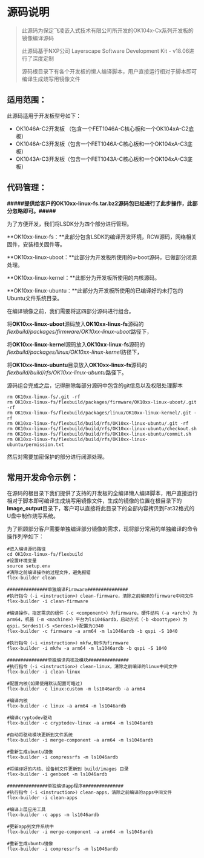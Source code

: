 # 源码说明

> 此源码为保定飞凌嵌入式技术有限公司所开发的OK104x-Cx系列开发板的镜像编译源码
>
> 此源码基于NXP公司 Layerscape Software Development Kit - v18.06进行了深度定制
>
> 源码根目录下有各个开发板的懒人编译脚本，用户直接运行相对于脚本即可编译生成烧写用镜像文件



## 适用范围：

此源码适用于开发板型号如下：

- OK1046A-C2开发板 （包含一个FET1046A-C核心板和一个OK104xA-C2底板）
- OK1046A-C3开发板（包含一个FET1046A-C核心板和一个OK104xA-C3底板）
- OK1043A-C3开发板（包含一个FET1043A-C核心板和一个OK104xA-C3底板）



## 代码管理：

**#####提供给客户的OK10xx-linux-fs.tar.bz2源码包已经进行了此步操作，此部分忽略即可。#####**



为了方便开发，我们将LSDK分为四个部分进行管理。

**OK10xx-linux-fs：**此部分包含LSDK的编译开发环境，RCW源码，网络相关固件，安装相关固件等。

**OK10xx-linux-uboot：**此部分为开发板所使用的u-boot源码，已做部分闭源处理。

**OK10xx-linux-kernel：**此部分为开发板所使用的内核源码。

**OK10xx-linux-ubuntu：**此部分为开发板所使用的已编译好的未打包的Ubuntu文件系统目录。



在编译镜像之前，我们需要将这四部分源码进行组合。

将**OK10xx-linux-uboot**源码放入**OK10xx-linux-fs**源码的*flexbuild/packages/firmware/OK10xx-linux-uboot*路径下，

将**OK10xx-linux-kernel**源码放入**OK10xx-linux-fs**源码的*flexbuild/packages/linux/OK10xx-linux-kernel*路径下，

将**OK10xx-linux-ubuntu**目录放入**OK10xx-linux-fs**源码的*flexbuild/build/rfs/OK10xx-linux-ubuntu*路径下。



源码组合完成之后，记得删除每部分源码中包含的git信息以及权限处理脚本

```
rm OK10xx-linux-fs/.git -rf
rm OK10xx-linux-fs/flexbuild/packages/firmware/OK10xx-linux-uboot/.git -rf
rm OK10xx-linux-fs/flexbuild/packages/linux/OK10xx-linux-kernel/.git -rf
rm OK10xx-linux-fs/flexbuild/build/rfs/OK10xx-linux-ubuntu/.git -rf
rm OK10xx-linux-fs/flexbuild/build/rfs/OK10xx-linux-ubuntu/checkout.sh
rm OK10xx-linux-fs/flexbuild/build/rfs/OK10xx-linux-ubuntu/commit.sh
rm OK10xx-linux-fs/flexbuild/build/rfs/OK10xx-linux-ubuntu/permission.txt
```

然后对需要加密保护的部分进行闭源处理。



## 常用开发命令示例：

在源码的根目录下我们提供了支持的开发板的全编译懒人编译脚本，用户直接运行相对于脚本即可编译生成烧写用镜像文件，生成的镜像的位置在根目录下的**Image_output**目录下，客户可以直接将此目录下的全部内容拷贝到Fat32格式的U盘中制作烧写系统。

为了照顾部分客户需要单独编译部分镜像的需求，现将部分常用的单独编译的命令操作列举如下：

```shell
#进入编译源码路径
cd OK10xx-linux-fs/flexbuild
#设置环境变量
source setup.env
#清除之前编译操作的过程文件，避免报错
flex-builder clean

###############单独编译Firmware###############
#执行指令（-i <instruction>）clean-firmware，清除之前编译的firmware中间文件
flex-builder -i clean-firmware

#编译操作，指定需求的组件（-c <component>）为firmware，硬件结构（-a <arch>）为arm64，机器（-m <machine>）平台为ls1046ardb，启动方式（-b <boottype>）为qspi，Serdes1(-S <Serdes1>)配置为1040
flex-builder -c firmware -a arm64 -m ls1046ardb -b qspi -S 1040

#执行指令（-i <instruction>）mkfw,制作为firmware
flex-builder -i mkfw -a arm64 -m ls1046ardb -b qspi -S 1040

###############单独编译内核及模块###############
#执行指令（-i <instruction>）clean-linux，清除之前编译的linux中间文件
flex-builder -i clean-linux

#配置内核(如果使用默认配置可略过)
flex-builder -c linux:custom -m ls1046ardb -a arm64

#编译内核
flex-builder -c linux -a arm64 -m ls1046ardb

#编译cryptodev驱动
flex-builder -c cryptodev-linux -a arm64 -m ls1046ardb

#自动将驱动模块更新到文件系统
flex-builder -i merge-component -a arm64 -m ls1046ardb

#重新生成ubuntu镜像
flex-builder -i compressrfs -m ls1046ardb

#将编译好的内核、设备树文件更新到 build/images 目录
flex-builder -i genboot -m ls1046ardb

###############单独编译app程序###############
#执行指令（-i <instruction>）clean-apps，清除之前编译的apps中间文件
flex-builder -i clean-apps

#编译上层应用工具
flex-builder -c apps -m ls1046ardb

#更新app到文件系统中
flex-builder -i merge-component -a arm64 -m ls1046ardb

#重新生成ubuntu镜像
flex-builder -i compressrfs -m ls1046ardb
```


